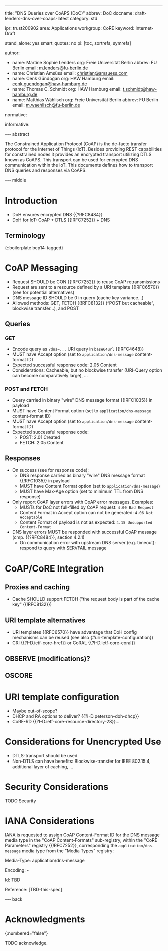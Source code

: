 ---
title: "DNS Queries over CoAPS (DoC)"
abbrev: DoC
docname: draft-lenders-dns-over-coaps-latest
category: std

ipr: trust200902
area: Applications
workgroup: CoRE
keyword: Internet-Draft

stand_alone: yes
smart_quotes: no
pi: [toc, sortrefs, symrefs]

author:
 -  name: Martine Sophie Lenders
    org: Freie Universität Berlin
    abbrev: FU Berlin
    email: m.lenders@fu-berlin.de
 -  name: Christian Amsüss
    email: christian@amsuess.com
 -  name: Cenk Gündoğan
    org: HAW Hamburg
    email: cenk.guendogan@haw-hamburg.de
 -  name: Thomas C. Schmidt
    org: HAW Hamburg
    email: t.schmidt@haw-hamburg.de
 -  name: Matthias Wählisch
    org: Freie Universität Berlin
    abbrev: FU Berlin
    email: m.waehlisch@fu-berlin.de

normative:

informative:


--- abstract

The Constrained Application Protocol (CoAP) is the de-facto transfer protocol
for the Internet of Things (IoT). Besides providing REST capabilities for
constrained nodes it provides an encrypted transport utilizing DTLS known as
CoAPS. This transport can be used for encrypted DNS communication within the
IoT. This documents defines how to transport DNS queries and responses via
CoAPS.


--- middle

Introduction
============

- DoH ensures encrypted DNS {{?RFC8484}}
- DoH for IoT: CoAP + DTLS {{!RFC7252}} + DNS


Terminology
-----------

{::boilerplate bcp14-tagged}

CoAP Messaging
==============

- Request SHOULD be CON {{!RFC7252}} to reuse CoAP retransmissions
- Request are sent to a resource defined by a URI template {{!RFC6570}} (see
  [](#uri-template-alternatives) for potential alternatives)
- DNS message ID SHOULD be 0 in query (cache key variance...)
- Allowed methods: GET, FETCH {{!RFC8132}} (“POST but cacheable”, blockwise
  transfer...), and POST

Queries
-------

### GET
- Encode query as `?dns=...` URI query in `base64url` {{!RFC4648}}
- MUST have Accept option (set to `application/dns-message` content-format ID)
- Expected successful response code: 2.05 Content
- Considerations: Cacheable, but no blockwise transfer (URI-Query option can
  become comparatively large), ...

### POST and FETCH
- Query carried in binary "wire" DNS message format {{!RFC1035}} in payload
- MUST have Content Format option (set to `application/dns-message`
  content-format ID)
- MUST have Accept option (set to `application/dns-message` content-format ID)
- Expected successful response code:
    - POST: 2.01 Created
    - FETCH: 2.05 Content

Responses
---------

- On success (see [](#queries) for response code):
    - DNS response carried as binary "wire" DNS message format {{!RFC1035}} in
      payload
    - MUST have Content Format option (set to `application/dns-message`)
    - MUST have Max-Age option (set to minimum TTL from DNS response)
- Only report CoAP layer errors with CoAP error messages.
  Examples:
  - MUSTs for DoC not full-filled by CoAP request: `4.00 Bad Request`
  - Content Format in Accept option can not be generated: `4.06 Not Acceptable`
  - Content Format of payload is not as expected: `4.15 Unsupported
    Content-Format`
- DNS layer errors MUST be responded with successful CoAP message (cmp.
  {{?RFC8484}}, section 4.2.1)
    - On communication error with upstream DNS server (e.g. timeout): respond
      to query with SERVFAIL message

CoAP/CoRE Integration
=====================
Proxies and caching
-------------------
- Cache SHOULD support FETCH ("the request body is part of the cache key"
  {{!RFC8132}})

URI template alternatives
-------------------------
- URI templates {{RFC6570}} have advantage that DoH config mechanisms can be
  reused (see also {#uri-template-configuration})
- CRI {{?I-D.ietf-core-href}} or CoRAL {{?I-D.ietf-core-coral}}

OBSERVE (modifications)?
------------------------

OSCORE
------

URI template configuration
==========================
- Maybe out-of-scope?
- DHCP and RA options to deliver? {{?I-D.peterson-doh-dhcp}}
- CoRE-RD {{?I-D.ietf-core-resource-directory-28}}...

Considerations for Unencrypted Use
==================================
- DTLS-transport should be used
- Non-DTLS can have benefits: Blockwise-transfer for IEEE 802.15.4, additional
  layer of caching, ...

Security Considerations
=======================

TODO Security


IANA Considerations
===================

IANA is requested to assign CoAP Content-Format ID for the DNS message media
type in the "CoAP Content-Formats" sub-registry, within the "CoRE Parameters"
registry {{!RFC7252}}, corresponding the `application/dns-message` media
type from the "Media Types" registry:

Media-Type: application/dns-message

Encoding: -

Id: TBD

Reference: [TBD-this-spec]

--- back

# Acknowledgments
{:numbered="false"}

TODO acknowledge.
